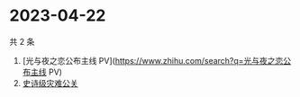 # 2023-04-22

共 2 条

<!-- BEGIN ZHIHUSEARCH -->
<!-- 最后更新时间 Sat Apr 22 2023 11:18:37 GMT+0800 (China Standard Time) -->
1. [光与夜之恋公布主线 PV](https://www.zhihu.com/search?q=光与夜之恋公布主线 PV)
1. [史诗级灾难公关](https://www.zhihu.com/search?q=史诗级灾难公关)
<!-- END ZHIHUSEARCH -->
